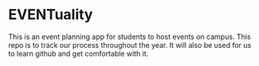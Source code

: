 # EVENTuality
This is an event planning app for students to host events on campus. This repo is to track our process throughout the year.
It will also be used for us to learn github and get comfortable with it.
